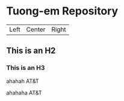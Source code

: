 # Tuong-em Repository #

<table width="100%">
    <tr>
        <td>Left</td>
		<td>Center</td>
		<td>Right</td>
    </tr>
</table>

## This is an H2 ##

### This is an H3 ######



ahahah AT&T


ahahaha AT&amp;T